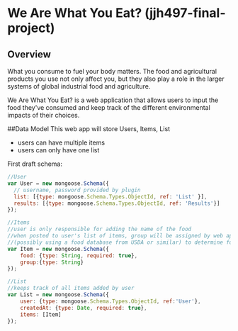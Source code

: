 # We Are What You Eat? (jjh497-final-project)

## Overview
What you consume to fuel your body matters. The food and agricultural products you use not only affect you, but they also play a role in the larger systems of global industrial food and agriculture.

We Are What You Eat? is a web application that allows users to input the food they've consumed and keep track of the different environmental impacts of their choices.

##Data Model
This web app will store Users, Items, List
* users can have multiple items
* users can only have one list

First draft schema:


```javascript
//User
var User = new mongoose.Schema({
  // username, password provided by plugin
  list: [{type: mongoose.Schema.Types.ObjectId, ref: 'List' }],
  results: [{type: mongoose.Schema.Types.ObjectId, ref: 'Results'}]
});

//Items
//user is only responsible for adding the name of the food
//when posted to user's list of items, group will be assigned by web app
//(possibly using a food database from USDA or similar) to determine food group of item
var Item = new mongoose.Schema({
	food: {type: String, required: true},
	group:{type: String}
});

//List
//keeps track of all items added by user
var List = new mongoose.Schema({
	user: {type: mongoose.Schema.Types.ObjectId, ref:'User'},
	createdAt: {type: Date, required: true},
	items: [Item]
});
```

